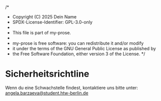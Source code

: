 /*
* Copyright (C) 2025 Dein Name
* SPDX-License-Identifier: GPL-3.0-only
*
* This file is part of my-prose.
*
* my-prose is free software: you can redistribute it and/or modify
* it under the terms of the GNU General Public License as published by
* the Free Software Foundation, either version 3 of the License.
  */



# Sicherheitsrichtline

Wenn du eine Schwachstelle findest, kontaktiere uns bitte unter: 
angela.barzaeva@student.htw-berlin.de
